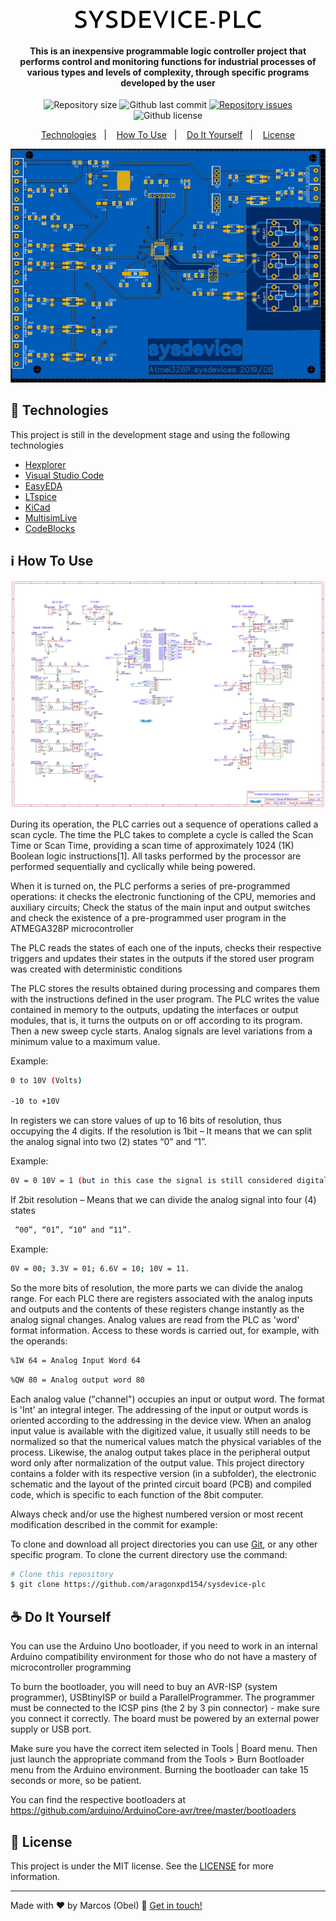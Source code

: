 <h1 align="center">
<img alt="sysdevice-plc" src="https://github.com/aragonxpd154/sysdevice-PLC/blob/main/logo/SYSDEVICE-PLC_free-file.png"/>
<br>

<h4 align="center">

This is an inexpensive programmable logic controller project that performs control and monitoring functions for industrial processes of various types and levels of complexity, through specific programs developed by the user

</h4>

<p align="center">
<img alt="Repository size" src="https://img.shields.io/github/repo-size/aragonxpd154/sysdevice-plc">
<img alt="Github last commit" src="https://img.shields.io/github/last-commit/aragonxpd154/sysdevice-plc">
<a href="https://github.com/aragonxpd154/sysdevice-plc/issues">
<img alt="Repository issues" src="https://img.shields.io/github/issues/aragonxpd154/sysdevice-plc"> 
</a>
<img alt="Github license" src="https://img.shields.io/github/license/aragonxpd154/sysdevice-plc">
</a>
</p>

<p align="center">
<a href="#rocket-technologies">Technologies</a>&nbsp;&nbsp;&nbsp;|&nbsp;&nbsp;&nbsp;
<a href="#information_source">How To Use</a>&nbsp;&nbsp;&nbsp;|&nbsp;&nbsp;&nbsp;
<a href="#do-it-yourself">Do It Yourself</a>&nbsp;&nbsp;&nbsp;|&nbsp;&nbsp;&nbsp;
<a href="#memo-license">License</a>
</p>

<p align="center">
<img alt="Demo on Photo" src="https://raw.githubusercontent.com/aragonxpd154/sysdevice-plc/main/VIEWER/PCB%202D.png">
</p>

## :rocket: Technologies

This project is still in the development stage and using the following technologies

-  [Hexplorer](https://sourceforge.net/projects/hexplorer/files/)
-  [Visual Studio Code](https://code.visualstudio.com/)
-  [EasyEDA](https://easyeda.com/)
-  [LTspice](https://www.analog.com/en/design-center/design-tools-and-calculators/ltspice-simulator.html)
-  [KiCad](https://www.kicad.org/)
-  [MultisimLive](https://www.multisim.com/)
-  [CodeBlocks](https://www.codeblocks.org/)

## :information_source: How To Use

![image](https://raw.githubusercontent.com/aragonxpd154/Sysdevice-PLC/main/Schematic_sysdevices_2021-10-04.png)

During its operation, the PLC carries out a sequence of operations called a scan cycle. The time the PLC takes to complete a cycle is called the Scan Time or Scan Time, providing a scan time of approximately 1024 (1K) Boolean logic instructions[1]. All tasks performed by the processor are performed sequentially and cyclically while being powered.

When it is turned on, the PLC performs a series of pre-programmed operations: it checks the electronic functioning of the CPU, memories and auxiliary circuits; Check the status of the main input and output switches and check the existence of a pre-programmed user program in the ATMEGA328P microcontroller 

The PLC reads the states of each one of the inputs, checks their respective triggers and updates their states in the outputs if the stored user program was created with deterministic conditions 

The PLC stores the results obtained during processing and compares them with the instructions defined in the user program. 
The PLC writes the value contained in memory to the outputs, updating the interfaces or output modules, that is, it turns the outputs on or off according to its program. Then a new sweep cycle starts. 
Analog signals are level variations from a minimum value to a maximum value.

Example:

```bash
0 to 10V (Volts)

-10 to +10V
````

In registers we can store values of up to 16 bits of resolution, thus occupying the 4 digits. If the resolution is 1bit – It means that we can split the analog signal into two (2) states “0” and “1”.

Example:

```bash
0V = 0 10V = 1 (but in this case the signal is still considered digital).
````

If 2bit resolution – Means that we can divide the analog signal into four (4) states

```bash
 “00”, “01”, “10” and “11”.
````

Example:

```bash
0V = 00; 3.3V = 01; 6.6V = 10; 10V = 11.
````

So the more bits of resolution, the more parts we can divide the analog range. For each PLC there are registers associated with the analog inputs and outputs and the contents of these registers change instantly as the analog signal changes. Analog values are read from the PLC as 'word' format information. Access to these words is carried out, for example, with the operands:

```bash
%IW 64 = Analog Input Word 64
````

```bash
%QW 80 = Analog output word 80
````

Each analog value ("channel") occupies an input or output word. The format is 'Int' an integral integer. The addressing of the input or output words is oriented according to the addressing in the device view. When an analog input value is available with the digitized value, it usually still needs to be normalized so that the numerical values match the physical variables of the process. Likewise, the analog output takes place in the peripheral output word only after normalization of the output value. This project directory contains a folder with its respective version (in a subfolder), the electronic schematic and the layout of the printed circuit board (PCB) and compiled code, which is specific to each function of the 8bit computer.

Always check and/or use the highest numbered version or most recent modification described in the commit for example:

To clone and download all project directories you can use [Git](https://git-scm.com), or any other specific program. To clone the current directory use the command:
```bash
# Clone this repository
$ git clone https://github.com/aragonxpd154/sysdevice-plc
````

## ☕ Do It Yourself

You can use the Arduino Uno bootloader, if you need to work in an internal Arduino compatibility environment for those who do not have a mastery of microcontroller programming 

To burn the bootloader, you will need to buy an AVR-ISP (system programmer), USBtinyISP or build a ParallelProgrammer. The programmer must be connected to the ICSP pins (the 2 by 3 pin connector) - make sure you connect it correctly. The board must be powered by an external power supply or USB port.

Make sure you have the correct item selected in Tools | Board menu. Then just launch the appropriate command from the Tools > Burn Bootloader menu from the Arduino environment. Burning the bootloader can take 15 seconds or more, so be patient.

You can find the respective bootloaders at https://github.com/arduino/ArduinoCore-avr/tree/master/bootloaders


## :memo: License
This project is under the MIT license. See the [LICENSE](https://github.com/aragonxpd154/sysdevice-plc/blob/main/LICENSE) for more information.

---

Made with ♥ by Marcos (Obel) :wave: [Get in touch!](https://www.linkedin.com/in/marcosobel)





